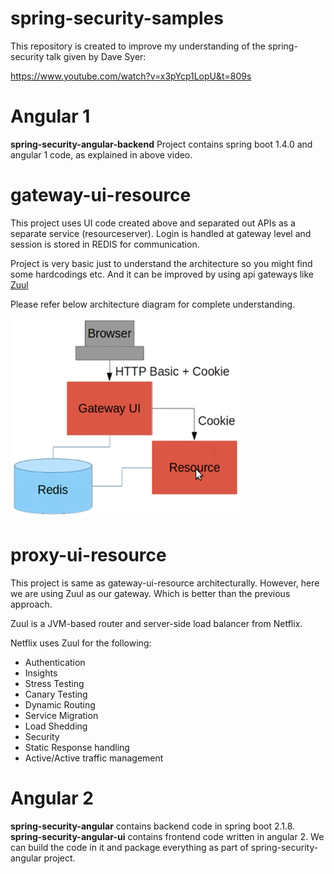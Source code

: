 # spring-security-samples

This repository is created to improve my understanding of the spring-security talk given by Dave Syer:

https://www.youtube.com/watch?v=x3pYcp1LopU&t=809s

# Angular 1
<b>spring-security-angular-backend</b> Project contains spring boot 1.4.0 and angular 1 code, as explained in above video.

# gateway-ui-resource
This project uses UI code created above and separated out APIs as a separate service (resourceserver). Login is handled at gateway level and session is stored in REDIS for communication.

Project is very basic just to understand the architecture so you might find some hardcodings etc. And it can be improved by using api gateways like [Zuul](https://github.com/Netflix/zuul)

Please refer below architecture diagram for complete understanding.

![alt text](https://github.com/vivekprm/spring-security-samples/blob/master/gateway-ui-resource/architecture-diagram.png)

# proxy-ui-resource
This project is same as gateway-ui-resource architecturally. However, here we are using Zuul as our gateway. Which is better than the previous approach.

Zuul is a JVM-based router and server-side load balancer from Netflix.

Netflix uses Zuul for the following:
* Authentication
* Insights
* Stress Testing
* Canary Testing
* Dynamic Routing
* Service Migration
* Load Shedding
* Security
* Static Response handling
* Active/Active traffic management


# Angular 2
<b>spring-security-angular</b> contains backend code in spring boot 2.1.8.
<b>spring-security-angular-ui</b> contains frontend code written in angular 2. We can build the code in it and package everything as part of spring-security-angular project.
